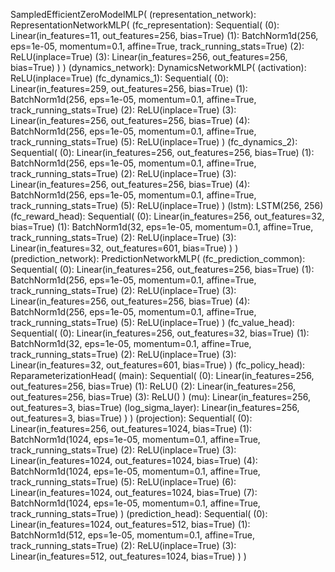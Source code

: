 SampledEfficientZeroModelMLP(
  (representation_network): RepresentationNetworkMLP(
    (fc_representation): Sequential(
      (0): Linear(in_features=11, out_features=256, bias=True)
      (1): BatchNorm1d(256, eps=1e-05, momentum=0.1, affine=True, track_running_stats=True)
      (2): ReLU(inplace=True)
      (3): Linear(in_features=256, out_features=256, bias=True)
    )
  )
  (dynamics_network): DynamicsNetworkMLP(
    (activation): ReLU(inplace=True)
    (fc_dynamics_1): Sequential(
      (0): Linear(in_features=259, out_features=256, bias=True)
      (1): BatchNorm1d(256, eps=1e-05, momentum=0.1, affine=True, track_running_stats=True)
      (2): ReLU(inplace=True)
      (3): Linear(in_features=256, out_features=256, bias=True)
      (4): BatchNorm1d(256, eps=1e-05, momentum=0.1, affine=True, track_running_stats=True)
      (5): ReLU(inplace=True)
    )
    (fc_dynamics_2): Sequential(
      (0): Linear(in_features=256, out_features=256, bias=True)
      (1): BatchNorm1d(256, eps=1e-05, momentum=0.1, affine=True, track_running_stats=True)
      (2): ReLU(inplace=True)
      (3): Linear(in_features=256, out_features=256, bias=True)
      (4): BatchNorm1d(256, eps=1e-05, momentum=0.1, affine=True, track_running_stats=True)
      (5): ReLU(inplace=True)
    )
    (lstm): LSTM(256, 256)
    (fc_reward_head): Sequential(
      (0): Linear(in_features=256, out_features=32, bias=True)
      (1): BatchNorm1d(32, eps=1e-05, momentum=0.1, affine=True, track_running_stats=True)
      (2): ReLU(inplace=True)
      (3): Linear(in_features=32, out_features=601, bias=True)
    )
  )
  (prediction_network): PredictionNetworkMLP(
    (fc_prediction_common): Sequential(
      (0): Linear(in_features=256, out_features=256, bias=True)
      (1): BatchNorm1d(256, eps=1e-05, momentum=0.1, affine=True, track_running_stats=True)
      (2): ReLU(inplace=True)
      (3): Linear(in_features=256, out_features=256, bias=True)
      (4): BatchNorm1d(256, eps=1e-05, momentum=0.1, affine=True, track_running_stats=True)
      (5): ReLU(inplace=True)
    )
    (fc_value_head): Sequential(
      (0): Linear(in_features=256, out_features=32, bias=True)
      (1): BatchNorm1d(32, eps=1e-05, momentum=0.1, affine=True, track_running_stats=True)
      (2): ReLU(inplace=True)
      (3): Linear(in_features=32, out_features=601, bias=True)
    )
    (fc_policy_head): ReparameterizationHead(
      (main): Sequential(
        (0): Linear(in_features=256, out_features=256, bias=True)
        (1): ReLU()
        (2): Linear(in_features=256, out_features=256, bias=True)
        (3): ReLU()
      )
      (mu): Linear(in_features=256, out_features=3, bias=True)
      (log_sigma_layer): Linear(in_features=256, out_features=3, bias=True)
    )
  )
  (projection): Sequential(
    (0): Linear(in_features=256, out_features=1024, bias=True)
    (1): BatchNorm1d(1024, eps=1e-05, momentum=0.1, affine=True, track_running_stats=True)
    (2): ReLU(inplace=True)
    (3): Linear(in_features=1024, out_features=1024, bias=True)
    (4): BatchNorm1d(1024, eps=1e-05, momentum=0.1, affine=True, track_running_stats=True)
    (5): ReLU(inplace=True)
    (6): Linear(in_features=1024, out_features=1024, bias=True)
    (7): BatchNorm1d(1024, eps=1e-05, momentum=0.1, affine=True, track_running_stats=True)
  )
  (prediction_head): Sequential(
    (0): Linear(in_features=1024, out_features=512, bias=True)
    (1): BatchNorm1d(512, eps=1e-05, momentum=0.1, affine=True, track_running_stats=True)
    (2): ReLU(inplace=True)
    (3): Linear(in_features=512, out_features=1024, bias=True)
  )
)
